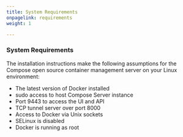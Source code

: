 ```yaml
---
title: System Requirements
onpagelink: requirements
weight: 1

---
```



### **System Requirements**

The installation instructions make the following assumptions for the Compose open source container management server on your Linux environment:

*   The latest version of Docker installed
*   sudo access to host Compose Server instance
*   Port 9443 to access the UI and API
*   TCP tunnel server over port 8000
*   Access to Docker via Unix sockets
*   SELinux is disabled
*   Docker is running as root
 